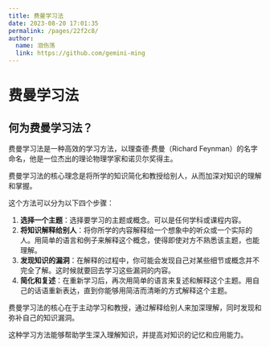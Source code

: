 ```yaml
---
title: 费曼学习法
date: 2023-08-20 17:01:35
permalink: /pages/22f2c8/
author: 
  name: 泪伤荡
  link: https://github.com/gemini-ming
---
```

# 费曼学习法

## 何为费曼学习法？

费曼学习法是一种高效的学习方法，以理查德·费曼（Richard Feynman）的名字命名，他是一位杰出的理论物理学家和诺贝尔奖得主。

费曼学习法的核心理念是将所学的知识简化和教授给别人，从而加深对知识的理解和掌握。

这个方法可以分为以下四个步骤：

1. **选择一个主题**：选择要学习的主题或概念。可以是任何学科或课程内容。
2. **将知识解释给别人**：将你所学的内容解释给一个想象中的听众或一个实际的人。用简单的语言和例子来解释这个概念，使得即使对方不熟悉该主题，也能理解。
3. **发现知识的漏洞**：在解释的过程中，你可能会发现自己对某些细节或概念并不完全了解。这时候就要回去学习这些漏洞的内容。
4. **简化和复述**：在重新学习后，再次用简单的语言来复述和解释这个主题。用自己的话语重新表达，直到你能够用简洁而清晰的方式解释这个主题。

费曼学习法的核心在于主动学习和教授，通过解释给别人来加深理解，同时发现和弥补自己的知识漏洞。

这种学习方法能够帮助学生深入理解知识，并提高对知识的记忆和应用能力。
